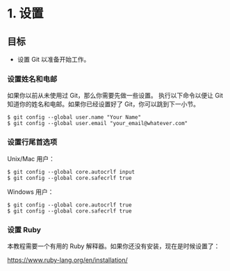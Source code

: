 # 1. 设置

## 目标

- 设置 Git 以准备开始工作。

### 设置姓名和电邮

如果你以前从未使用过 Git，那么你需要先做一些设置。 执行以下命令以便让
Git 知道你的姓名和电邮。如果你已经设置好了 Git，你可以跳到下一小节。

``` shell
$ git config --global user.name "Your Name"
$ git config --global user.email "your_email@whatever.com"
```

### 设置行尾首选项

Unix/Mac 用户：

``` shell
$ git config --global core.autocrlf input
$ git config --global core.safecrlf true
```

Windows 用户：

``` shell
$ git config --global core.autocrlf true
$ git config --global core.safecrlf true
```

### 设置 Ruby

本教程需要一个有用的 Ruby 解释器。如果你还没有安装，现在是时候设置了：

<https://www.ruby-lang.org/en/installation/>
